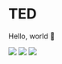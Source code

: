 # TED
Hello, world 👋

<a href="https://www.linkedin.com/in/sungminteddypark/"><img src="https://img.shields.io/badge/linkedin-%230077B5.svg?style=for-the-badge&logo=linkedin&logoColor=white"/></a> <a href="https://breakboyted.notion.site/3318bfd5221541ae84b2470d6bc158d5"><img src="https://img.shields.io/badge/Resume-000000?style=for-the-badge&logo=Notion&logoColor=white"/></a> <a href="https://velog.io/@teddy5518"><img src="https://img.shields.io/badge/Velog-3DDC84?style=for-the-badge&logo=Blogger&logoColor=white"/></a>

